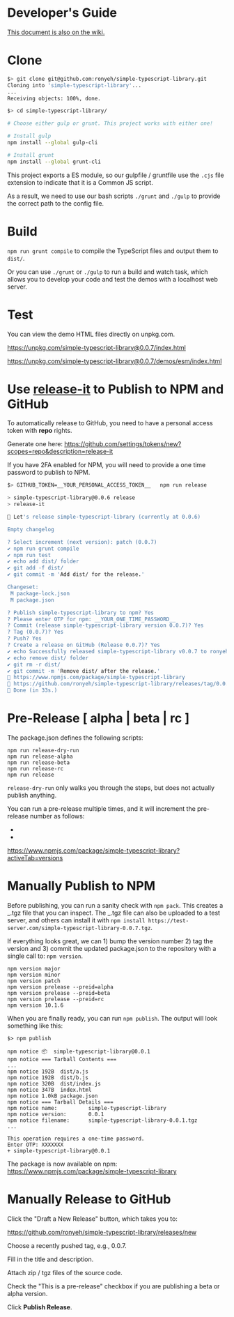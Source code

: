 # Developer's Guide

[This document is also on the wiki.](../../../wiki/Developer's-Guide/)

# Clone

```bash
$> git clone git@github.com:ronyeh/simple-typescript-library.git
Cloning into 'simple-typescript-library'...
...
Receiving objects: 100%, done.

$> cd simple-typescript-library/

# Choose either gulp or grunt. This project works with either one!

# Install gulp
npm install --global gulp-cli

# Install grunt
npm install --global grunt-cli
```

This project exports a ES module, so our gulpfile / gruntfile use the `.cjs` file extension to indicate that it is a Common JS script.

As a result, we need to use our bash scripts `./grunt` and `./gulp` to provide the correct path to the config file.

# Build

`npm run grunt compile` to compile the TypeScript files and output them to `dist/`.

Or you can use `./grunt` or `./gulp` to run a build and watch task, which allows you to develop your code and test the demos with a localhost web server.

# Test

You can view the demo HTML files directly on unpkg.com.

https://unpkg.com/simple-typescript-library@0.0.7/index.html

https://unpkg.com/simple-typescript-library@0.0.7/demos/esm/index.html

# Use [release-it](https://www.npmjs.com/package/release-it) to Publish to NPM and GitHub

To automatically release to GitHub, you need to have a personal access token with **repo** rights.

Generate one here: https://github.com/settings/tokens/new?scopes=repo&description=release-it

If you have 2FA enabled for NPM, you will need to provide a one time password to publish to NPM.

```bash
$> GITHUB_TOKEN=__YOUR_PERSONAL_ACCESS_TOKEN__   npm run release

> simple-typescript-library@0.0.6 release
> release-it

🚀 Let's release simple-typescript-library (currently at 0.0.6)

Empty changelog

? Select increment (next version): patch (0.0.7)
✔ npm run grunt compile
✔ npm run test
✔ echo add dist/ folder
✔ git add -f dist/
✔ git commit -m 'Add dist/ for the release.'

Changeset:
 M package-lock.json
 M package.json

? Publish simple-typescript-library to npm? Yes
? Please enter OTP for npm: __YOUR_ONE_TIME_PASSWORD__
? Commit (release simple-typescript-library version 0.0.7)? Yes
? Tag (0.0.7)? Yes
? Push? Yes
? Create a release on GitHub (Release 0.0.7)? Yes
✔ echo Successfully released simple-typescript-library v0.0.7 to ronyeh/simple-typescript-library.
✔ echo remove dist/ folder
✔ git rm -r dist/
✔ git commit -m 'Remove dist/ after the release.'
🔗 https://www.npmjs.com/package/simple-typescript-library
🔗 https://github.com/ronyeh/simple-typescript-library/releases/tag/0.0.7
🏁 Done (in 33s.)

```

# Pre-Release [ alpha | beta | rc ]

The package.json defines the following scripts:

```
npm run release-dry-run
npm run release-alpha
npm run release-beta
npm run release-rc
npm run release
```

`release-dry-run` only walks you through the steps, but does not actually publish anything.

You can run a pre-release multiple times, and it will increment the pre-release number as follows:

-
-

https://www.npmjs.com/package/simple-typescript-library?activeTab=versions

# Manually Publish to NPM

Before publishing, you can run a sanity check with `npm pack`. This creates a _.tgz file that you can inspect. The _.tgz file can also be uploaded to a test server, and others can install it with `npm install https://test-server.com/simple-typescript-library-0.0.7.tgz`.

If everything looks great, we can 1) bump the version number 2) tag the version and 3) commit the updated package.json to the repository with a single call to: `npm version`.

```
npm version major
npm version minor
npm version patch
npm version prelease --preid=alpha
npm version prelease --preid=beta
npm version prelease --preid=rc
npm version 10.1.6
```

When you are finally ready, you can run `npm publish`. The output will look something like this:

```
$> npm publish

npm notice 📦  simple-typescript-library@0.0.1
npm notice === Tarball Contents ===
...
npm notice 192B  dist/a.js
npm notice 192B  dist/b.js
npm notice 320B  dist/index.js
npm notice 347B  index.html
npm notice 1.0kB package.json
npm notice === Tarball Details ===
npm notice name:          simple-typescript-library
npm notice version:       0.0.1
npm notice filename:      simple-typescript-library-0.0.1.tgz
...

This operation requires a one-time password.
Enter OTP: XXXXXXX
+ simple-typescript-library@0.0.1
```

The package is now available on npm:
https://www.npmjs.com/package/simple-typescript-library

# Manually Release to GitHub

Click the "Draft a New Release" button, which takes you to:

https://github.com/ronyeh/simple-typescript-library/releases/new

Choose a recently pushed tag, e.g., 0.0.7.

Fill in the title and description.

Attach zip / tgz files of the source code.

Check the "This is a pre-release" checkbox if you are publishing a beta or alpha version.

Click **Publish Release**.
